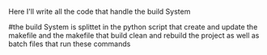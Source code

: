 Here I'll write all the code that handle the build System 

#the build System 
is splittet in the python script that create and update the 
makefile and the makefile that build clean and rebuild the project
as well as batch files that run these commands 
